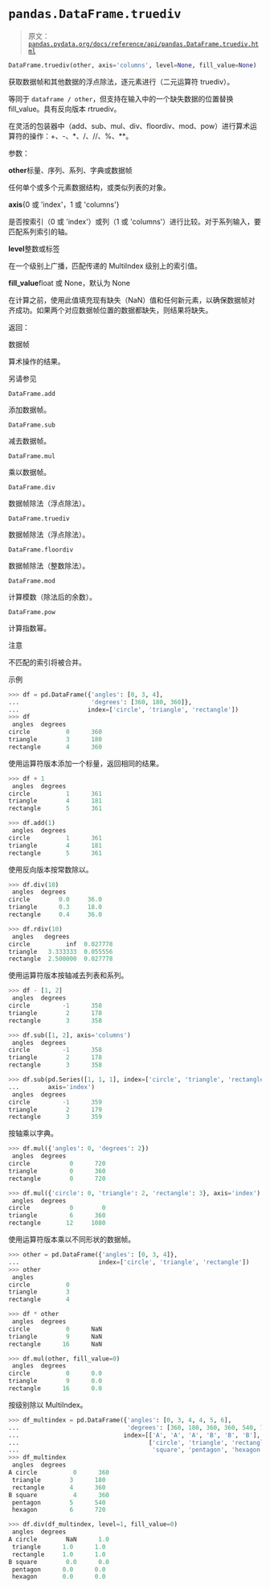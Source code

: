 # `pandas.DataFrame.truediv`

> 原文：[`pandas.pydata.org/docs/reference/api/pandas.DataFrame.truediv.html`](https://pandas.pydata.org/docs/reference/api/pandas.DataFrame.truediv.html)

```py
DataFrame.truediv(other, axis='columns', level=None, fill_value=None)
```

获取数据帧和其他数据的浮点除法，逐元素进行（二元运算符 truediv）。

等同于 `dataframe / other`，但支持在输入中的一个缺失数据的位置替换 fill_value。具有反向版本 rtruediv。

在灵活的包装器中（add、sub、mul、div、floordiv、mod、pow）进行算术运算符的操作：+、-、*、/、//、%、**。

参数：

**other**标量、序列、系列、字典或数据帧

任何单个或多个元素数据结构，或类似列表的对象。

**axis**{0 或 'index'，1 或 'columns'}

是否按索引（0 或 'index'）或列（1 或 'columns'）进行比较。对于系列输入，要匹配系列索引的轴。

**level**整数或标签

在一个级别上广播，匹配传递的 MultiIndex 级别上的索引值。

**fill_value**float 或 None，默认为 None

在计算之前，使用此值填充现有缺失（NaN）值和任何新元素，以确保数据帧对齐成功。如果两个对应数据帧位置的数据都缺失，则结果将缺失。

返回：

数据帧

算术操作的结果。

另请参见

`DataFrame.add`

添加数据帧。

`DataFrame.sub`

减去数据帧。

`DataFrame.mul`

乘以数据帧。

`DataFrame.div`

数据帧除法（浮点除法）。

`DataFrame.truediv`

数据帧除法（浮点除法）。

`DataFrame.floordiv`

数据帧除法（整数除法）。

`DataFrame.mod`

计算模数（除法后的余数）。

`DataFrame.pow`

计算指数幂。

注意

不匹配的索引将被合并。

示例

```py
>>> df = pd.DataFrame({'angles': [0, 3, 4],
...                    'degrees': [360, 180, 360]},
...                   index=['circle', 'triangle', 'rectangle'])
>>> df
 angles  degrees
circle          0      360
triangle        3      180
rectangle       4      360 
```

使用运算符版本添加一个标量，返回相同的结果。

```py
>>> df + 1
 angles  degrees
circle          1      361
triangle        4      181
rectangle       5      361 
```

```py
>>> df.add(1)
 angles  degrees
circle          1      361
triangle        4      181
rectangle       5      361 
```

使用反向版本按常数除以。

```py
>>> df.div(10)
 angles  degrees
circle        0.0     36.0
triangle      0.3     18.0
rectangle     0.4     36.0 
```

```py
>>> df.rdiv(10)
 angles   degrees
circle          inf  0.027778
triangle   3.333333  0.055556
rectangle  2.500000  0.027778 
```

使用运算符版本按轴减去列表和系列。

```py
>>> df - [1, 2]
 angles  degrees
circle         -1      358
triangle        2      178
rectangle       3      358 
```

```py
>>> df.sub([1, 2], axis='columns')
 angles  degrees
circle         -1      358
triangle        2      178
rectangle       3      358 
```

```py
>>> df.sub(pd.Series([1, 1, 1], index=['circle', 'triangle', 'rectangle']),
...        axis='index')
 angles  degrees
circle         -1      359
triangle        2      179
rectangle       3      359 
```

按轴乘以字典。

```py
>>> df.mul({'angles': 0, 'degrees': 2})
 angles  degrees
circle           0      720
triangle         0      360
rectangle        0      720 
```

```py
>>> df.mul({'circle': 0, 'triangle': 2, 'rectangle': 3}, axis='index')
 angles  degrees
circle           0        0
triangle         6      360
rectangle       12     1080 
```

使用运算符版本乘以不同形状的数据帧。

```py
>>> other = pd.DataFrame({'angles': [0, 3, 4]},
...                      index=['circle', 'triangle', 'rectangle'])
>>> other
 angles
circle          0
triangle        3
rectangle       4 
```

```py
>>> df * other
 angles  degrees
circle          0      NaN
triangle        9      NaN
rectangle      16      NaN 
```

```py
>>> df.mul(other, fill_value=0)
 angles  degrees
circle          0      0.0
triangle        9      0.0
rectangle      16      0.0 
```

按级别除以 MultiIndex。

```py
>>> df_multindex = pd.DataFrame({'angles': [0, 3, 4, 4, 5, 6],
...                              'degrees': [360, 180, 360, 360, 540, 720]},
...                             index=[['A', 'A', 'A', 'B', 'B', 'B'],
...                                    ['circle', 'triangle', 'rectangle',
...                                     'square', 'pentagon', 'hexagon']])
>>> df_multindex
 angles  degrees
A circle          0      360
 triangle        3      180
 rectangle       4      360
B square          4      360
 pentagon        5      540
 hexagon         6      720 
```

```py
>>> df.div(df_multindex, level=1, fill_value=0)
 angles  degrees
A circle        NaN      1.0
 triangle      1.0      1.0
 rectangle     1.0      1.0
B square        0.0      0.0
 pentagon      0.0      0.0
 hexagon       0.0      0.0 
```
